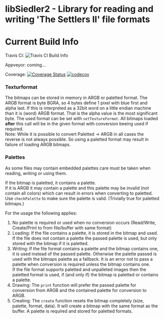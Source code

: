 # libSiedler2 - Library for reading and writing 'The Settlers II' file formats

# Current Build Info

Travis CI: ![Travis CI Build Info](https://travis-ci.org/Return-To-The-Roots/libsiedler2.svg?branch=master)

Appveyor: coming...

Coverage:
[![Coverage Status](https://coveralls.io/repos/github/Return-To-The-Roots/libsiedler2/badge.svg?branch=master)](https://coveralls.io/github/Return-To-The-Roots/libsiedler2?branch=master)
[![codecov](https://codecov.io/gh/Return-To-The-Roots/libsiedler2/branch/master/graph/badge.svg)](https://codecov.io/gh/Return-To-The-Roots/libsiedler2)


### Texturformat
The bitmaps can be stored in memory in ARGB or paletted format.
The ARGB format is byte BGRA, so 4 bytes define 1 pixel with blue first and alpha last.
If this is interpreted as a 32bit word on a little endian machine than it is (word) ARGB format.
That is the alpha value is the most significant byte.
The used format can be set with `setTextureFormat`.
All bitmaps loaded **after** this call will be in the given format with conversion beeing used if required.   
Note: While it is possible to convert Paletted -> ARGB in all cases the reverse is not always possible.
So using a paletted format may result in failure of loading ARGB bitmaps.

### Palettes
As some files may contain embedded palettes care must be taken when reading, writing or using them.

If the bitmap is paletted, it contains a palette.  
If it is ARGB it may contain a palette and this palette may be invalid (not contain all colors) which can result in errors when converting to paletted.
Use `checkPalette` to make sure the palette is valid. (Trivially true for paletted bitmaps.)

For the usage the following applies:

1. No palette is required or used when no conversion occurs (Read/Write, Create/Print to from file/buffer with same format)
2. Loading: If the file contains a palette, it is stored in the bitmap and used.   
            If the file does not contain a palette the passed palette is used, but only stored with the bitmap if it is paletted.
3. Writing: If the file format contains a palette and the bitmap contains one, it is used instead of the passed palette.
            Otherwise the palette passed is used with the bitmaps palette as a fallback.
            It is an error not to pass a palette when conversion is required unless the bitmap contains one.   
            If the file format supports paletted and unpalleted images then the paletted format is used, if (and only if) the bitmap is paletted or contains a palette.
4. Drawing: The `print` function will prefer the passed palette for conversion from ARGB and the contained palette for conversion to ARGB.
5. Creating: The `create` function resets the bitmap completely (size, palette, format, data).
             It will create a bitmap with the same format as the buffer.
             A palette is required and stored for paletted formats.